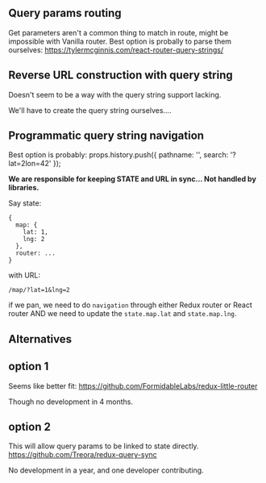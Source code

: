 
## Query params routing 
Get parameters aren't a common thing to match in route, might be impossible with Vanilla router.
Best option is probally to parse them ourselves: https://tylermcginnis.com/react-router-query-strings/

## Reverse URL construction with query string
Doesn't seem to be a way with the query string support lacking.

We'll have to create the query string ourselves....

## Programmatic query string navigation

Best option is probably: 
props.history.push({
  pathname: '',
  search: '?lat=2lon=42'
});

<b>We are responsible for keeping STATE and URL in sync... Not handled by libraries.</b>

Say state:

```
{
  map: {
    lat: 1,
    lng: 2
  },
  router: ...
}
```

with URL:

```
/map/?lat=1&lng=2
```

if we pan, we need to do `navigation` through either Redux router or React router 
AND we need to update the `state.map.lat` and `state.map.lng`.


## Alternatives

## option 1

Seems like better fit:
https://github.com/FormidableLabs/redux-little-router

Though no development in 4 months.

## option 2
This will allow query params to be linked to state directly.
https://github.com/Treora/redux-query-sync

No development in a year, and one developer contributing.

